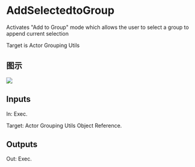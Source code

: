 # AddSelectedtoGroup

Activates "Add to Group" mode which allows the user to select a group to append current selection

Target is Actor Grouping Utils

## 图示

![]($-20221218-18464494.png)

## Inputs

In: Exec.

Target: Actor Grouping Utils Object Reference.  

## Outputs

Out: Exec.

